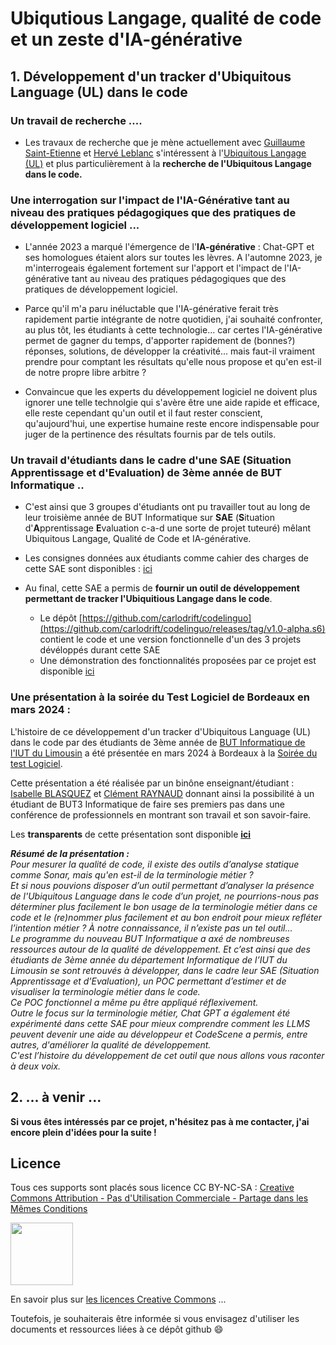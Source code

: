 # Ubiqutious Langage, qualité de code et un zeste d'IA-générative



## 1. Développement d'un tracker d'Ubiquitous Language (UL) dans le code 


### Un travail de recherche ....


- Les travaux de recherche que je mène actuellement avec [Guillaume Saint-Etienne](https://www.linkedin.com/in/guillaumese/) et [Hervé Leblanc](https://www.linkedin.com/in/herv%C3%A9-leblanc-77039132/) s'intéressent à l'[Ubiquitous Langage (UL)](https://martinfowler.com/bliki/UbiquitousLanguage.html) et plus particulièrement à la **recherche de l'Ubiquitous Langage dans le code.**



### Une interrogation sur l'impact de l'IA-Générative tant au niveau des pratiques pédagogiques que des pratiques de développement logiciel ...

- L'année 2023 a marqué l'émergence de l'**IA-générative** : Chat-GPT et ses homologues étaient alors sur toutes les lèvres. A l'automne 2023, je m'interrogeais également fortement sur l'apport et l'impact de l'IA-générative tant au niveau des pratiques pédagogiques que des pratiques de développement logiciel.  

- Parce qu'il m'a paru inéluctable que l'IA-générative ferait très rapidement partie intégrante de notre quotidien, j'ai souhaité confronter, au plus tôt, les étudiants à cette technologie... car certes l'IA-générative permet de gagner du temps, d'apporter rapidement de (bonnes?) réponses, solutions, de développer la créativité... mais faut-il vraiment prendre pour comptant les résultats qu'elle nous propose et qu'en est-il de notre propre libre arbitre ?

- Convaincue que les experts du développement logiciel ne doivent plus ignorer une telle technolgie qui s'avère être une aide rapide et efficace, elle reste cependant qu'un outil et il faut rester conscient, qu'aujourd'hui, une expertise humaine reste encore indispensable pour juger de la pertinence des résultats fournis par de tels outils.


### Un travail d'étudiants dans le cadre d'une SAE (Situation Apprentissage et d'Evaluation) de 3ème année de BUT Informatique ..

- C'est ainsi que 3 groupes d'étudiants ont pu travailler tout au long de leur troisième année de BUT Informatique sur **SAE** (**S**ituation d'**A**pprentissage **E**valuation c-a-d une sorte de projet tuteuré) mêlant Ubiquitous Langage, Qualité de Code et IA-générative.

- Les consignes données aux étudiants comme cahier des charges de cette SAE sont disponibles : [ici](.ressources/2023_SAE_BUT3_QualiteCode_Nommage.pdf) 



- Au final, cette SAE a permis de  **fournir un outil de développement permettant de tracker l'Ubiquitious Langage dans le code**.
	-  Le dépôt [https://github.com/carlodrift/codelinguo](https://github.com/carlodrift/codelinguo/releases/tag/v1.0-alpha.s6) contient le code et une version fonctionnelle d'un des 3 projets dévéloppés durant cette SAE
	-  Une démonstration des fonctionnalités proposées par ce projet est disponible [ici](.ressources/demo_codelinguo_s6.mp4)

### Une présentation à la soirée du Test Logiciel de Bordeaux en mars 2024 :

L'histoire de ce développement d'un tracker d'Ubiquitous Language (UL) dans le code par des étudiants de 3ème année de [BUT Informatique de l'IUT du Limousin](https://www.iut.unilim.fr/les-formations/but/informatique/) a été présentée en mars 2024 à Bordeaux à la [Soirée du test Logiciel](https://events.eventzilla.net/e/soire-du-test-logiciel--bordeaux--2024-2138607821).

Cette présentation a été réalisée par un binône enseignant/étudiant : [Isabelle BLASQUEZ](https://github.com/iblasquez) et [Clément RAYNAUD](https://www.linkedin.com/in/raynaud-clement/) donnant ainsi la possibilité à un étudiant de BUT3 Informatique de faire ses premiers pas dans une conférence de professionnels en montrant son travail et son savoir-faire.

Les **transparents** de cette présentation sont disponible [**ici**](.ressources/2024_STL_Bordeaux_Blasquez_Raynaud.pdf) 

 
***Résumé de la présentation :***  
*Pour mesurer la qualité de code, il existe des outils d’analyse statique comme Sonar, mais qu'en est-il de la terminologie métier ?  
Et si nous pouvions disposer d’un outil permettant d’analyser la présence de l'Ubiquitous Language dans le code d’un projet, ne pourrions-nous pas déterminer plus facilement le bon usage de la terminologie métier dans ce code et le (re)nommer plus facilement et au bon endroit pour mieux refléter l’intention métier ? À notre connaissance, il n’existe pas un tel outil…  
Le programme du nouveau BUT Informatique a axé de nombreuses ressources autour de la qualité de développement. Et c’est ainsi que des étudiants de 3ème année du département Informatique de l’IUT du Limousin se sont retrouvés à développer, dans le cadre leur SAE (Situation Apprentissage et d’Evaluation), un POC permettant d’estimer et de visualiser la terminologie métier dans le code.  
Ce POC fonctionnel a même pu être appliqué réflexivement.  
Outre le focus sur la terminologie métier, Chat GPT a également été expérimenté dans cette SAE pour mieux comprendre comment les LLMS peuvent devenir une aide au développeur et CodeScene a permis, entre autres, d'améliorer la qualité de développement.  
C'est l’histoire du développement de cet outil que nous allons vous raconter à deux voix.*




## 2. ... à venir ...

**Si vous êtes intéressés par ce projet, n'hésitez pas à me contacter, j'ai encore plein d'idées pour la suite !**


Licence
-------

Tous ces supports sont placés sous licence CC BY-NC-SA :  [Creative Commons
Attribution - Pas d'Utilisation Commerciale - Partage dans les Mêmes Conditions](https://creativecommons.org/licenses/by-nc-sa/4.0/)

<img src="https://licensebuttons.net/l/by-nc-sa/3.0/88x31.png" width="100">

En savoir plus sur [les licences Creative Commons](https://creativecommons.org/licenses/?lang=fr-FR) ...

Toutefois, je souhaiterais être informée si vous envisagez d'utiliser les documents et ressources liées à ce dépôt github  :smile: